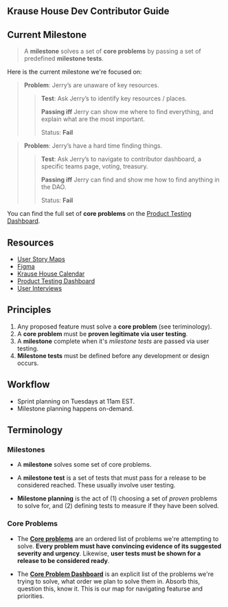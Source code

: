 ## Krause House Dev Contributor Guide

## Current Milestone

> A **milestone** solves a set of **core problems** by passing a set of predefined **milestone tests**. 

Here is the current milestone we're focused on:

> **Problem**: Jerry’s are unaware of key resources.
>
> > **Test**: Ask Jerry’s to identify key resources / places.
> >
> > **Passing iff** Jerry can show me where to find everything, and explain what are the most important.
> >
> > Status: **Fail**

> **Problem**: Jerry’s have a hard time finding things.
>
> > **Test**: Ask Jerry’s to navigate to contributor dashboard, a specific teams page, voting, treasury.
> >
> > **Passing iff** Jerry can find and show me how to find anything in the DAO.
> >
> > Status: **Fail**

You can find the full set of **core problems** on the [Product Testing Dashboard]().

## Resources

- [User Story Maps]()
- [Figma]()
- [Krause House Calendar](https://calendar.google.com/calendar/u/0/r?cid=dTRobTU2NDQ4NWZoN201MHR0Z2N2NTNlNmdAZ3JvdXAuY2FsZW5kYXIuZ29vZ2xlLmNvbQ)
- [Product Testing Dashboard]()
- [User Interviews]()

## Principles

1. Any proposed feature must solve a **core problem** (see teriminology).
2. A **core problem** must be **proven legitimate via user testing**.
3. A **milestone** complete when it's _milestone tests_ are passed via user testing.
4. **Milestone tests** must be defined before any development or design occurs.

## Workflow

- Sprint planning on Tuesdays at 11am EST.
- Milestone planning happens on-demand.

## Terminology

### Milestones

- A **milestone** solves some set of core problems.

- A **milestone test** is a set of tests that must pass for a release to be considered reached. These usually involve user testing.

- **Milestone planning** is the act of (1) choosing a set of _proven_ problems to solve for, and (2) defining tests to measure if they have been solved.

### Core Problems

- The [**Core problems**]() are an ordered list of problems we're attempting to solve. **Every problem must have convincing evidence of its suggested severity and urgency**. Likewise, **user tests must be shown for a release to be considered ready**.

- The [**Core Problem Dashboard**]() is an explicit list of the problems we're trying to solve, what order we plan to solve them in. Absorb this, question this, know it. This is our map for navigating featurse and priorities.

<!--

**Here are some ideas to get you started:**

🙋‍♀️ A short introduction - what is your organization all about?
🌈 Contribution guidelines - how can the community get involved?
👩‍💻 Useful resources - where can the community find your docs? Is there anything else the community should know?
🍿 Fun facts - what does your team eat for breakfast?
🧙 Remember, you can do mighty things with the power of [Markdown](https://docs.github.com/github/writing-on-github/getting-started-with-writing-and-formatting-on-github/basic-writing-and-formatting-syntax)
-->
